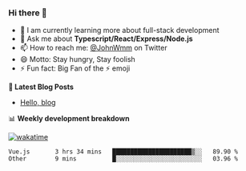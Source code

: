 ### Hi there 👋

- 🌱 I am currently learning more about full-stack development
- 💬 Ask me about **Typescript/React/Express/Node.js**
- 📫 How to reach me: [@JohnWmm](https://twitter.com/JohnWmm) on Twitter
- 😄 Motto: Stay hungry, Stay foolish
- ⚡ Fun fact: Big Fan of the :zap: emoji



**📝 Latest Blog Posts**

<!-- BLOG-POST-LIST:START -->
- [Hello, blog](https://mingming.dev/posts/hello-blog)
<!-- BLOG-POST-LIST:END -->



📊 **Weekly development breakdown** 

[![wakatime](https://wakatime.com/badge/user/d2bc2102-a53a-4e4f-93d0-a8cbf4be2db4.svg)](https://wakatime.com/@d2bc2102-a53a-4e4f-93d0-a8cbf4be2db4)

<!--START_SECTION:waka-->

```text
Vue.js       3 hrs 34 mins   ██████████████████████▒░░   89.90 %
Other        9 mins          █░░░░░░░░░░░░░░░░░░░░░░░░   03.96 %
```

<!--END_SECTION:waka-->

